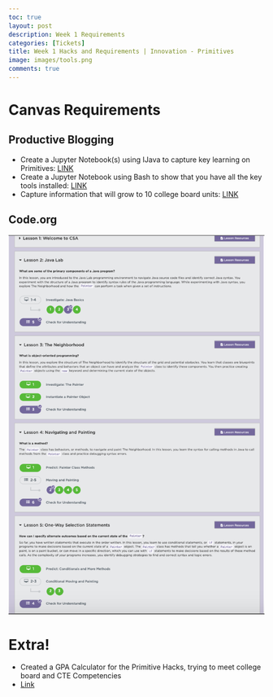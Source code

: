 ```yaml
---
toc: true
layout: post
description: Week 1 Requirements
categories: [Tickets]
title: Week 1 Hacks and Requirements | Innovation - Primitives
image: images/tools.png
comments: true
---
```

# Canvas Requirements

## Productive Blogging
- Create a Jupyter Notebook(s) using IJava to capture key learning on Primitives: [LINK](https://akhilnandhakumar.github.io/CSA/jupyter/2022/08/25/primitives.html)
- Create a Jupyter Notebook using Bash to show that you have all the key tools installed: [LINK](https://akhilnandhakumar.github.io/CSA/jupyter/2022/08/25/installation-checks.html)
- Capture information that will grow to 10 college board units: [LINK](https://akhilnandhakumar.github.io/CSA/notes/)

## Code.org
![](https://github.com/AkhilNandhakumar/CSA/blob/master/images/Screen%20Shot%202022-08-28%20at%2012.22.40%20PM.png?raw=true "Code.org up to lesson 5 in OOP unit")

# Extra!
- Created a GPA Calculator for the Primitive Hacks, trying to meet college board and CTE Competencies
- [Link](https://akhilnandhakumar.github.io/CSA/jupyter/2022/08/25/primitives.html#Demonstrating-Primitive-Knowledge)





